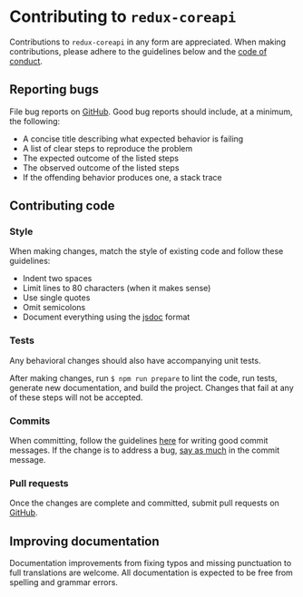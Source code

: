 # Contributing to `redux-coreapi`

Contributions to `redux-coreapi` in any form are appreciated. When making
contributions, please adhere to the guidelines below and the
[code of conduct](./CODE_OF_CONDUCT.md).

## Reporting bugs

File bug reports on [GitHub](https://github/bitsick/redux-coreapi/issues). Good
bug reports should include, at a minimum, the following:

* A concise title describing what expected behavior is failing
* A list of clear steps to reproduce the problem
* The expected outcome of the listed steps
* The observed outcome of the listed steps
* If the offending behavior produces one, a stack trace

## Contributing code

### Style

When making changes, match the style of existing code and follow these
guidelines:

* Indent two spaces
* Limit lines to 80 characters (when it makes sense)
* Use single quotes
* Omit semicolons
* Document everything using the [jsdoc](http://usejsdoc.org) format

### Tests

Any behavioral changes should also have accompanying unit tests.

After making changes, run `$ npm run prepare` to lint the code, run tests,
generate new documentation, and build the project. Changes that fail at any of
these steps will not be accepted.

### Commits

When committing, follow the guidelines
[here](https://chris.beams.io/posts/git-commit/) for writing good commit
messages. If the change is to address a bug,
[say as much](https://help.github.com/articles/closing-issues-using-keywords/)
in the commit message.

### Pull requests

Once the changes are complete and committed, submit pull requests on
[GitHub](https://github.com/bitsick/redux-coreapi/pulls).

## Improving documentation

Documentation improvements from fixing typos and missing punctuation to full
translations are welcome. All documentation is expected to be free from
spelling and grammar errors.
